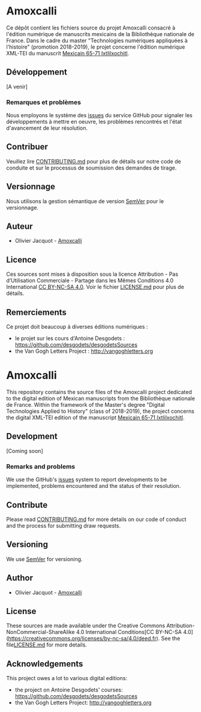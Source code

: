 # Amoxcalli

Ce dépôt contient les fichiers source du projet Amoxcalli consacré à l'édition numérique de manuscrits mexicains de la Bibliothèque nationale de France. Dans le cadre du master "Technologies numériques appliquées à l'histoire" (promotion 2018-2019), le projet concerne l'édition numérique XML-TEI du manuscrit [Mexicain 65-71 Ixtlilxochitl](https://archivesetmanuscrits.bnf.fr/ark:/12148/cc948145).

## Développement

[A venir]

### Remarques et problèmes

Nous employons le système des [issues](https://developer.github.com/v3/issues/) du service GitHub pour signaler les développements à mettre en oeuvre, les problèmes rencontrés et l'état d'avancement de leur résolution.

## Contribuer

Veuillez lire [CONTRIBUTING.md]() pour plus de détails sur notre code de conduite et sur le processus de soumission des demandes de tirage.

## Versionnage

Nous utilisons la gestion sémantique de version [SemVer](http://semver.org/) pour le versionnage. 

## Auteur

* Olivier Jacquot - [Amoxcalli](https://amoxcalli.hypotheses.org/)

## Licence

Ces sources sont mises à disposition sous la licence Attribution - Pas d’Utilisation Commerciale - Partage dans les Mêmes Conditions 4.0 International [CC BY-NC-SA 4.0](https://creativecommons.org/licenses/by-nc-sa/4.0/deed.fr). Voir le fichier [LICENSE.md](LICENSE.md) pour plus de détails.

## Remerciements

Ce projet doit beaucoup à diverses éditions numériques : 

* le projet sur les cours d'Antoine Desgodets : https://github.com/desgodets/desgodetsSources
* the Van Gogh Letters Project : http://vangoghletters.org

# Amoxcalli

This repository contains the source files of the Amoxcalli project dedicated to the digital edition of Mexican manuscripts from the Bibliothèque nationale de France. Within the framework of the Master's degree "Digital Technologies Applied to History" (class of 2018-2019), the project concerns the digital XML-TEI edition of the manuscript [Mexicain 65-71 Ixtlilxochitl](https://archivesetmanuscrits.bnf.fr/ark:/12148/cc948145).

## Development

[Coming soon]

### Remarks and problems

We use the GitHub's [issues](https://developer.github.com/v3/issues/) system to report developments to be implemented, problems encountered and the status of their resolution.

## Contribute

Please read [CONTRIBUTING.md]() for more details on our code of conduct and the process for submitting draw requests.

## Versioning

We use [SemVer](http://semver.org/) for versioning. 

## Author

- Olivier Jacquot - [Amoxcalli](https://amoxcalli.hypotheses.org/)

## License

These sources are made available under the Creative Commons Attribution-NonCommercial-ShareAlike 4.0 International Conditions[CC BY-NC-SA 4.0] (https://creativecommons.org/licenses/by-nc-sa/4.0/deed.fr). See the file[LICENSE.md](LICENSE.md) for more details.

## Acknowledgements

This project owes a lot to various digital editions: 

* the project on Antoine Desgodets' courses: https://github.com/desgodets/desgodetsSources
* the Van Gogh Letters Project: http://vangoghletters.org